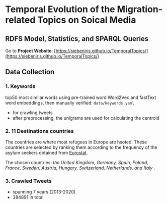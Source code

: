 # Temporal Evolution of the Migration-related Topics on Soical Media

## RDFS Model, Statistics, and SPARQL Queries

Go to **Project Website**: [https://siebeniris.github.io/TemporalTopics/](https://siebeniris.github.io/TemporalTopics/)

## Data Collection

### 1. Keywords
top50 most similar words using pre-trained word Word2Vec and fastText word embeddings, then manually verified:
`data/keywords.yaml`
* for crawling tweets 
* after preprocessing, the unigrams are used for calculating the centroid

### 2. 11 Destinations countries
The countries are where most refugees in Europe are hsoted. These countries are selected by ranking them according to the frequency of 
the asylum seekers obtained from [Eurostat](https://appsso.eurostat.ec.europa.eu/nui/show.do?dataset=migr_asyappctza&lang=en).

The chosen countries: _the United Kingdom, Germany, Spain, Poland, France, Sweden, Austria, Hungary, Switzerland, Netherlands, and Italy_ .



### 3. Crawled Tweets
- spanning 7 years (2013-2020)
- 384891 in total



